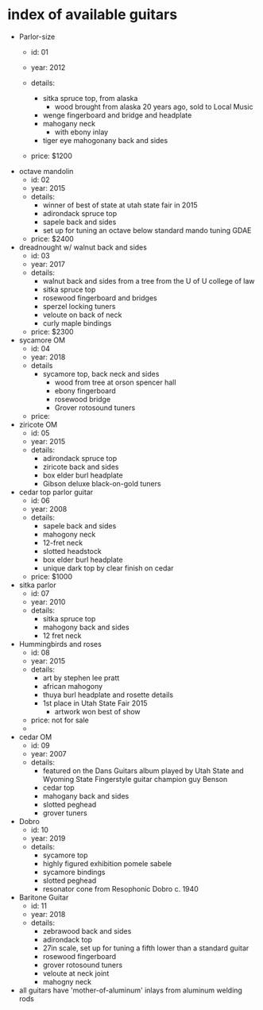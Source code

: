 # index of available guitars
* Parlor-size
  * id: 01
  * year: 2012
  * details: 
    * sitka spruce top, from alaska
      * wood brought from alaska 20 years ago, sold to Local Music
    * wenge fingerboard and bridge and headplate
    * mahogany neck
      * with ebony inlay
    * tiger eye mahogonany back and sides
    
  * price: $1200
* octave mandolin
  * id: 02
  * year: 2015
  * details: 
    * winner of best of state at utah state fair in 2015
    * adirondack spruce top
    * sapele back and sides
    * set up for tuning an octave below standard mando tuning GDAE
  * price: $2400
* dreadnought w/ walnut back and sides
  * id: 03
  * year: 2017
  * details:
    * walnut back and sides from a tree from the U of U college of law
    * sitka spruce top
    * rosewood fingerboard and bridges
    * sperzel locking tuners
    * veloute on back of neck
    * curly maple bindings
  * price: $2300
* sycamore OM
  * id: 04
  * year: 2018 
  * details
    * sycamore top, back neck and sides
      * wood from tree at orson spencer hall
      * ebony fingerboard
      * rosewood bridge
      * Grover rotosound tuners
  * price: 
* ziricote OM 
  * id: 05
  * year: 2015
  * details: 
    * adirondack spruce top
    * ziricote back and sides
    * box elder burl headplate
    * Gibson deluxe black-on-gold tuners
* cedar top parlor guitar
  * id: 06
  * year: 2008
  * details:
    * sapele back and sides
    * mahogony neck
    * 12-fret neck
    * slotted headstock
    * box elder burl headplate
    * unique dark top by clear finish on cedar
  * price: $1000
* sitka parlor
  * id: 07
  * year: 2010
  * details: 
    * sitka spruce top
    * mahogony back and sides
    * 12 fret neck
* Hummingbirds and roses  
  * id: 08
  * year: 2015
  * details: 
    * art by stephen lee pratt
    * african mahogony
    * thuya burl headplate and rosette details
    * 1st place in Utah State Fair 2015
      * artwork won best of show
  * price: not for sale
  * 
* cedar OM
  * id: 09
  * year: 2007
  * details: 
    * featured on the Dans Guitars album played by Utah State and Wyoming State Fingerstyle guitar champion guy Benson
    * cedar top
    * mahogany back and sides
    * slotted peghead
    * grover tuners
* Dobro
  * id: 10
  * year: 2019
  * details: 
    * sycamore top
    * highly figured exhibition pomele sabele
    * sycamore bindings
    * slotted peghead
    * resonator cone from Resophonic Dobro c. 1940
* Baritone Guitar
  * id: 11
  * year: 2018
  * details: 
    * zebrawood back and sides
    * adirondack top
    * 27in scale, set up for tuning a fifth lower than a standard guitar
    * rosewood fingerboard
    * grover rotosound tuners
    * veloute at neck joint
    * mahogny neck
* all guitars have 'mother-of-aluminum' inlays from aluminum welding rods
    
